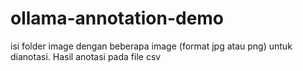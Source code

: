# ollama-annotation-demo
isi folder image dengan beberapa image (format jpg atau png) untuk dianotasi. Hasil anotasi pada file csv
